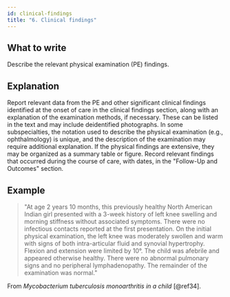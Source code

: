 ```yaml
---
id: clinical-findings
title: "6. Clinical findings"
---
```


## What to write

Describe the relevant physical examination (PE) findings.

## Explanation

Report relevant data from the PE and other significant clinical findings identified at the onset of care in the clinical findings section, along with an explanation of the examination methods, if necessary. These can be listed in the text and may include deidentified photographs. In some subspecialties, the notation used to describe the physical examination (e.g., ophthalmology) is unique, and the description of the examination may require additional explanation. If the physical findings are extensive, they may be organized as a summary table or figure. Record relevant findings that occurred during the course of care, with dates, in the "Follow-Up and Outcomes" section.

## Example

> "At age 2 years 10 months, this previously healthy North American Indian girl presented with a 3-week history of left knee swelling and morning stiffness without associated symptoms. There were no infectious contacts reported at the first presentation. On the initial physical examination, the left knee was moderately swollen and warm with signs of both intra-articular fluid and synovial hypertrophy. Flexion and extension were limited by 10°. The child was afebrile and appeared otherwise healthy. There were no abnormal pulmonary signs and no peripheral lymphadenopathy. The remainder of the examination was normal."

From _Mycobacterium tuberculosis monoarthritis in a child_ [@ref34].

